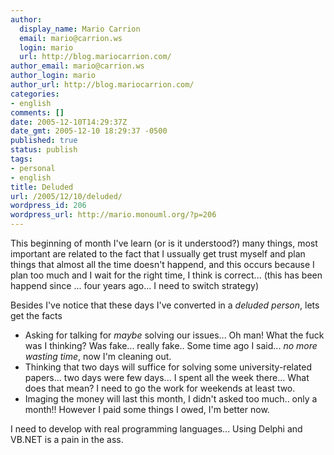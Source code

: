 ```yaml
---
author:
  display_name: Mario Carrion
  email: mario@carrion.ws
  login: mario
  url: http://blog.mariocarrion.com/
author_email: mario@carrion.ws
author_login: mario
author_url: http://blog.mariocarrion.com/
categories:
- english
comments: []
date: 2005-12-10T14:29:37Z
date_gmt: 2005-12-10 18:29:37 -0500
published: true
status: publish
tags:
- personal
- english
title: Deluded
url: /2005/12/10/deluded/
wordpress_id: 206
wordpress_url: http://mario.monouml.org/?p=206
---
```


<p>This beginning of month I've learn (or is it understood?) many things, most important are related to the fact that I ussually get trust myself and plan things that almost all the time doesn't happend, and this occurs because I plan too much and I wait for the right time, I think is correct... (this has been happend since ... four years ago... I need to switch strategy)</p>
<p>Besides I've notice that these days I've converted in a <em>deluded person</em>, lets get the facts</p>
<ul>
<li>Asking for talking for <em>maybe</em> solving our issues... Oh man! What the fuck was I thinking? Was fake... really fake.. Some time ago I said... <em>no more wasting time</em>, now I'm cleaning out.</li>
<li>Thinking that two days will suffice for solving some university-related papers... two days were few days... I spent all the week there... What does that mean? I need to go the work for weekends at least two.</li>
<li>Imaging the money will last this month, I didn't asked too much.. only a month!! However I paid some things I owed, I'm better now.</li>
</ul>
<p>I need to develop with real programming languages... Using Delphi and VB.NET is a pain in the ass.		</p>

